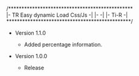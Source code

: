 /***********************************************\
|-       TR Easy dynamic Load Css/Js           -|
|-                                             -|
|-                              Ti-R           -|
\***********************************************/

 - Version 1.1.0
	* Added percentage information.

 - Version 1.0.0
	* Release
	